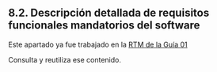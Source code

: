 ## 8.2.	Descripción detallada de requisitos funcionales mandatorios del software

Este apartado ya fue trabajado en la
[RTM de la Guía 01](../../guide01/requisitos/rtm.md#Especificación-de-requisitos-de-software)

Consulta y reutiliza ese contenido.
